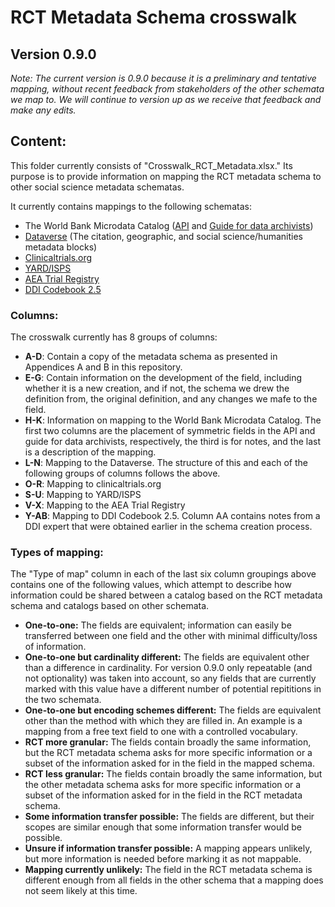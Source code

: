 # RCT Metadata Schema crosswalk

## Version 0.9.0

*Note: The current version is 0.9.0 because it is a preliminary and tentative mapping, without recent feedback from stakeholders of the other schemata we map to. We will continue to version up as we receive that feedback and make any edits.*

## Content:

This folder currently consists of "Crosswalk_RCT_Metadata.xlsx." Its purpose is to provide information on mapping the RCT metadata schema to other social science metadata schematas. 

It currently contains mappings to the following schematas:

- The World Bank Microdata Catalog ([API](https://microdata.worldbank.org/api-documentation/catalog/index.html#operation/singleDataset) and [Guide for data archivists](https://www.google.com/url?sa=t&rct=j&q=&esrc=s&source=web&cd=&cad=rja&uact=8&ved=2ahUKEwi9taa8sI78AhVlD1kFHfXUD8cQFnoECAkQAQ&url=https%3A%2F%2Fguide-for-data-archivists.readthedocs.io%2F_%2Fdownloads%2Fen%2Flatest%2Fpdf%2F&usg=AOvVaw1KSEigq-AQDdHk86uP1qi-))
- [Dataverse](https://dataverse.harvard.edu/) (The citation, geographic, and social science/humanities metadata blocks)
- [Clinicaltrials.org](https://clinicaltrials.gov/api/gui/ref/crosswalks)
- [YARD/ISPS](https://isps.yale.edu/research/data)
- [AEA Trial Registry](https://www.socialscienceregistry.org/)
- [DDI Codebook 2.5](https://ddialliance.org/Specification/DDI-Codebook/2.5/XMLSchema/field_level_documentation_files/schemas/codebook_xsd/schema-overview.html)

### Columns:

The crosswalk currently has 8 groups of columns:

- **A-D**: Contain a copy of the metadata schema as presented in Appendices A and B in this repository.
- **E-G**: Contain information on the development of the field, including whether it is a new creation, and if not, the schema we drew the definition from, the original definition, and any changes we mafe to the field.
- **H-K**: Information on mapping to the World Bank Microdata Catalog. The first two columns are the placement of symmetric fields in the API and guide for data archivists, respectively, the third is for notes, and the last is a description of the mapping.
- **L-N**: Mapping to the Dataverse. The structure of this and each of the following groups of columns follows the above.
- **O-R**: Mapping to clinicaltrials.org
- **S-U**: Mapping to YARD/ISPS
- **V-X**: Mapping to the AEA Trial Registry
- **Y-AB**: Mapping to DDI Codebook 2.5. Column AA contains notes from a DDI expert that were obtained earlier in the schema creation process.

### Types of mapping:

The "Type of map" column in each of the last six column groupings above contains one of the following values, which attempt to describe how information could be shared between a catalog based on the RCT metadata schema and catalogs based on other schemata.

- **One-to-one:** The fields are equivalent; information can easily be transferred between one field and the other with minimal difficulty/loss of information.
- **One-to-one but cardinality different:** The fields are equivalent other than a difference in cardinality. For version 0.9.0 only repeatable (and not optionality) was taken into account, so any fields that are currently marked with this value have a different number of potential repititions in the two schemata.
- **One-to-one but encoding schemes different:** The fields are equivalent other than the method with which they are filled in. An example is a mapping from a free text field to one with a controlled vocabulary.
- **RCT more granular:** The fields contain broadly the same information, but the RCT metadata schema asks for more specific information or a subset of the information asked for in the field in the mapped schema.
- **RCT less granular:** The fields contain broadly the same information, but the other metadata schema asks for more specific information or a subset of the information asked for in the field in the RCT metadata schema.
- **Some information transfer possible:** The fields are different, but their scopes are similar enough that some information transfer would be possible.
- **Unsure if information transfer possible:** A mapping appears unlikely, but more information is needed before marking it as not mappable.
- **Mapping currently unlikely:** The field in the RCT metadata schema is different enough from all fields in the other schema that a mapping does not seem likely at this time.    
